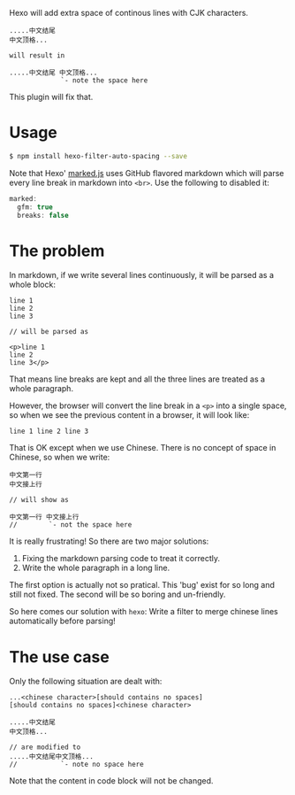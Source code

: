 Hexo will add extra space of continous lines with CJK characters.

```
.....中文结尾
中文顶格...

will result in

.....中文结尾 中文顶格...
             `- note the space here
```

This plugin will fix that.

# Usage

```bash
$ npm install hexo-filter-auto-spacing --save
```

Note that Hexo' [marked.js](https://github.com/hexojs/hexo-renderer-marked)
uses GitHub flavored markdown which will parse every line break in markdown
into `<br>`. Use the following to disabled it:

```js
marked:
  gfm: true
  breaks: false
```

# The problem

In markdown, if we write several lines continuously, it will be parsed as a
whole block:

```
line 1
line 2
line 3

// will be parsed as

<p>line 1
line 2
line 3</p>
```

That means line breaks are kept and all the three lines are treated as a whole
paragraph.

However, the browser will convert the line break in a `<p>` into a single
space, so when we see the previous content in a browser, it will look like:

```
line 1 line 2 line 3
```

That is OK except when we use Chinese. There is no concept of space in
Chinese, so when we write:

```
中文第一行
中文接上行

// will show as

中文第一行 中文接上行
//        `- not the space here
```

It is really frustrating! So there are two major solutions:

1. Fixing the markdown parsing code to treat it correctly.
2. Write the whole paragraph in a long line.

The first option is actually not so pratical. This 'bug' exist for so long and
still not fixed. The second will be so boring and un-friendly.

So here comes our solution with `hexo`: Write a filter to merge chinese lines
automatically before parsing!

# The use case

Only the following situation are dealt with:

```
...<chinese character>[should contains no spaces]
[should contains no spaces]<chinese character>

.....中文结尾
中文顶格...

// are modified to
.....中文结尾中文顶格...
//           `- note no space here
```

Note that the content in code block will not be changed.
